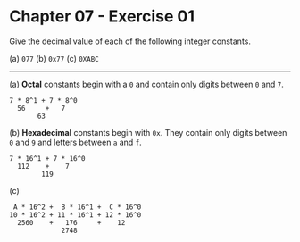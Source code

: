 # Chapter 07 - Exercise 01

Give the decimal value of each of the following integer constants.

(a) `077`
(b) `0x77`
(c) `0XABC`


---

(a)
__Octal__ constants begin with a `0` and contain only digits between `0` and
`7`.

```
7 * 8^1 + 7 * 8^0 
  56     +   7  
	   63
```

(b) 
__Hexadecimal__ constants begin with `0x`. They contain only digits between `0`
and `9` and letters between `a` and `f`.

```
7 * 16^1 + 7 * 16^0
  112    +    7
        119
```

(c)

```
 A * 16^2 +  B * 16^1 +  C * 16^0
10 * 16^2 + 11 * 16^1 + 12 * 16^0
  2560    +   176     +    12
             2748
```
